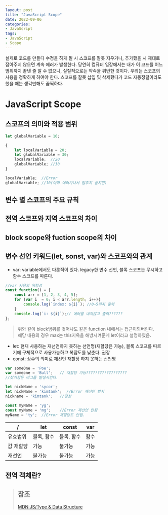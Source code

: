 ```yaml
---
layout: post
title: "JavaScript Scope"
date: 2022-09-06
categories:
- JavaScript
tags:
- JavaScript
- Scope
---
```


실제로 코드를 만들다 수정을 하게 될 시 스코프를 잘못 지우거나, 추가했을 시 제대로 잡아주지 않으면 계속 에러가 발생한다. 당연히 컴퓨터 입장에서는 내가 이 코드를 어느 범위까지 끝낸 줄 알 수 없으니, 실질적으로는 약속을 위반한 것이다. 우리는 스코프의 사용을 정확하게 하여야 한다. 스코프를 잘못 삽입 및 삭제했다가 코드 자동정렬이라도 했을 때는 생각만해도 끔찍하다.

# JavaScript Scope

## 스코프의 의미와 적용 범위

```javascript
let globalVariable = 10;

{
    let localVariable = 20;
    let globalVariable = 30;
    localVariable;  //20
    globalVariable; //30
}

localVariable;  //Error
globalVariable; //10(아마 에러가나서 멈추지 싶지만)
```

## 변수 별 스코프의 주요 규칙

## 전역 스코프와 지역 스코프의 차이

## block scope와 fuction scope의 차이

## 변수 선언 키워드(let, sonst, var)와 스코프와의 관계

- var: variable에서도 다룬적이 있다. legacy한 변수 선언, 블록 스코프는 무시하고 함수 스코프를 따른다.

```javascript
//var 사용의 위험성
const function() = {
    const arr = [1, 2, 3, 4, 5];
    for (var i  = 0; i < arr.length; i++){
        console.log(`index: ${i}`); //0~5까지 출력
    }
    console.log(`i: ${i}`);// 에러를 내지않고 출력??????
};
```

> 위와 같이 block범위를 벗어나도 같은 function 내에서는 접근이되버린다.   
> 해당 내용의 경우 max는 this지옥을 해방시켜준게 let이라고 설명하였음.

- let: 현재 사용하는 재선언하지 못하는 선언명(재할당은 가능), 블록 스코프를 따르기에 구체적으로 사용가능하고 복잡도를 낮춘다. 권장
- const: 상수의 의미로 재선언 재할당 하지 못하는 선언명

```javascript
var someOne = 'Poe';
var someone = 'Bull';   // 재할당 가능??????????????????
//찾기힘든 버그를 발생시킨다.

let nickName = 'sycor';
let nickName = 'kimtank';  //Error 재선언 방지
nickname = 'kimtank';   //정상

const myName = 'yg';
const myName = 'mg';    //Error 재선언 안됨
myName = 'ty';  //Error 재할당도 안됨.
```

|/|let|const|var|
|---|---|---|---|
|유효범위|블록, 함수|블록, 함수|함수|
|값 재할당|가능|불가능|가능|
|재선언|불가능|불가능|가능|

## 전역 객체란?


> ## 참조
> [MDN:JS/Type & Data Structure](https://developer.mozilla.org/ko/docs/Web/JavaScript/Data_structures)   